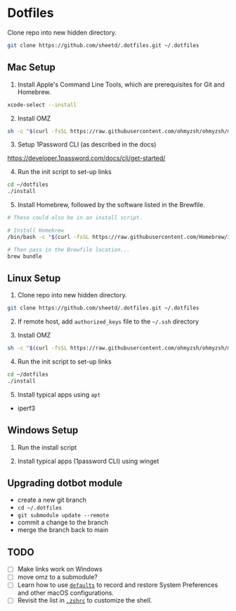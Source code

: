 # Dotfiles

Clone repo into new hidden directory.

```zsh
git clone https://github.com/sheetd/.dotfiles.git ~/.dotfiles
```

## Mac Setup

1. Install Apple's Command Line Tools, which are prerequisites for Git and Homebrew.

```zsh
xcode-select --install
```

2. Install OMZ

```zsh
sh -c "$(curl -fsSL https://raw.githubusercontent.com/ohmyzsh/ohmyzsh/master/tools/install.sh)"
```

3. Setup 1Password CLI (as described in the docs)

https://developer.1password.com/docs/cli/get-started/

4. Run the init script to set-up links

```zsh
cd ~/dotfiles
./install
```

5. Install Homebrew, followed by the software listed in the Brewfile.

```zsh
# These could also be in an install script.

# Install Homebrew
/bin/bash -c "$(curl -fsSL https://raw.githubusercontent.com/Homebrew/install/HEAD/install.sh)"

# Then pass in the Brewfile location...
brew bundle
```

## Linux Setup

1. Clone repo into new hidden directory.

```zsh
git clone https://github.com/sheetd/.dotfiles.git ~/.dotfiles
```

2. If remote host, add `authorized_keys` file to the `~/.ssh` directory

3. Install OMZ

```zsh
sh -c "$(curl -fsSL https://raw.githubusercontent.com/ohmyzsh/ohmyzsh/master/tools/install.sh)"
```

4. Run the init script to set-up links

```zsh
cd ~/dotfiles
./install
```

5. Install typical apps using `apt`

- iperf3

## Windows Setup

1. Run the install script

2. Install typical apps (1password CLI) using winget

## Upgrading dotbot module

- create a new git branch
- `cd ~/.dotfiles`
- `git submodule update --remote`
- commit a change to the branch
- merge the branch back to main

## TODO

- [ ] Make links work on Windows
- [ ] move omz to a submodule?
- [ ] Learn how to use [`defaults`](https://macos-defaults.com/#%F0%9F%99%8B-what-s-a-defaults-command) to record and restore System Preferences and other macOS configurations.
- [ ] Revisit the list in [`.zshrc`](.zshrc) to customize the shell.
